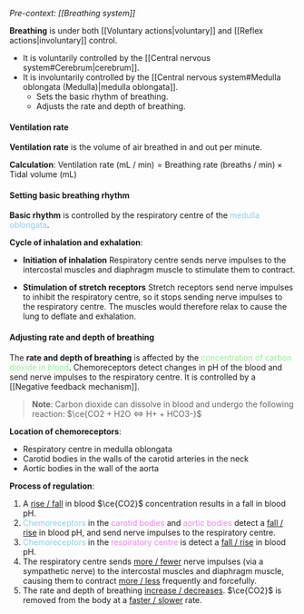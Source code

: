 *Pre-context: [[Breathing system]]*

**Breathing** is under both [[Voluntary actions|voluntary]] and [[Reflex actions|involuntary]] control.
- It is voluntarily controlled by the [[Central nervous system#Cerebrum|cerebrum]].
- It is involuntarily controlled by the [[Central nervous system#Medulla oblongata (Medulla)|medulla oblongata]].
	- Sets the basic rhythm of breathing.
	- Adjusts the rate and depth of breathing.

#### Ventilation rate
**Ventilation rate** is the volume of air breathed in and out per minute.

**Calculation**:
$\text{Ventilation rate (mL / min)} = \text{Breathing rate (breaths / min)} \times \text{Tidal volume (mL)}$

#### Setting basic breathing rhythm
**Basic rhythm** is controlled by the respiratory centre of the <span style="color: skyblue">medulla oblongata</span>.

**Cycle of inhalation and exhalation**:
- **Initiation of inhalation**
  Respiratory centre sends nerve impulses to the intercostal muscles and diaphragm muscle to stimulate them to contract.

- **Stimulation of stretch receptors**
  Stretch receptors send nerve impulses to inhibit the respiratory centre, so it stops sending nerve impulses to the respiratory centre. The muscles would therefore relax to cause the lung to deflate and exhalation.

#### Adjusting rate and depth of breathing
The **rate and depth of breathing** is affected by the <span style="color: lightgreen">concentration of carbon dioxide in blood</span>. Chemoreceptors detect changes in pH of the blood and send nerve impulses to the respiratory centre. It is controlled by a [[Negative feedback mechanism]].

> **Note**:
> Carbon dioxide can dissolve in blood and undergo the following reaction:
> $\ce{CO2 + H2O <=> H+ + HCO3-}$

**Location of chemoreceptors**:
- Respiratory centre in medulla oblongata
- Carotid bodies in the walls of the carotid arteries in the neck
- Aortic bodies in the wall of the aorta

**Process of regulation**:
1. A <u>rise / fall</u> in blood $\ce{CO2}$ concentration results in a fall in blood pH.
2. <span style="color: skyblue">Chemoreceptors</span> in the <span style="color: violet">carotid bodies</span> and <span style="color: violet">aortic bodies</span> detect a <u>fall / rise</u> in blood pH, and send nerve impulses to the respiratory centre.
3. <span style="color: skyblue">Chemoreceptors</span> in the <span style="color: violet">respiratory centre</span> is detect a <u>fall / rise</u> in blood pH.
4. The respiratory centre sends <u>more / fewer</u> nerve impulses (via a sympathetic nerve) to the intercostal muscles and diaphragm muscle, causing them to contract <u>more / less</u> frequently and forcefully.
5. The rate and depth of breathing <u>increase / decreases</U>. $\ce{CO2}$ is removed from the body at a <u>faster / slower</u> rate.

